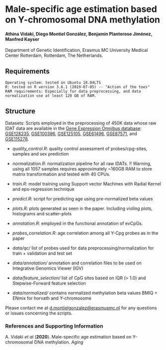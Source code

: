 
# Male-specific age estimation based on Y-chromosomal DNA methylation


#### Athina Vidaki, Diego Montiel González, Benjamin Planterose Jiménez, Manfred Kayser
Department of Genetic Identification, Erasmus MC University Medical Center Rotterdam, Rotterdam, The Netherlands.

## Requirements

    Operating system: tested on Ubuntu 18.04LTS
    R: tested on R version 3.6.1 (2019-07-05) -- "Action of the toes"
    RAM requirements: Especially for data preprocessing, and data normalization use at least 120 GB of RAM.


## Structure
    
Datasets: Scripts employed in the preprocessing of 450K data whose raw IDAT data are available in the [Gene Expression Omnibus database](https://www.ncbi.nlm.nih.gov/geo/): [GSE128235](https://www.ncbi.nlm.nih.gov/geo/query/acc.cgi?acc=GSE128235), [GSE100386](https://www.ncbi.nlm.nih.gov/geo/query/acc.cgi?acc=GSE100386), [GSE125105](https://www.ncbi.nlm.nih.gov/geo/query/acc.cgi?acc=GSE125105), [GSE61496](https://www.ncbi.nlm.nih.gov/geo/query/acc.cgi?acc=GSE61496), [GSE87571](https://www.ncbi.nlm.nih.gov/geo/query/acc.cgi?acc=GSE87571), and [GSE115278](https://www.ncbi.nlm.nih.gov/geo/query/acc.cgi?acc=GSE115278).


* *quality_control.R*: quality control assessment of probes/cpg-sites, samples and sex prediction

* *normalization.R*: normalization pipeline for all raw IDATs. !! Warning, using all 1057 samples requires approximately ~160GB RAM to store matrix transformation and tested with 40 CPUs.

* *train.R*: model training using Support vector Machines with Radial Kernel and eps-regression technique

* *predict.R*: script for predicting age using pre-normalized beta values

* *plots.R*: plots generated as seen in the paper. Including violing plots, histograms and scatter-plots

* *annotation.R*: employed in the functional annotation of evCpGs.

* *probes_correlation.R*: age correlation among all Y-Cpg probes as in the paper

* *data/qc/* list of probes used for data preprocessing/normalization for train + validation and test set

* *data/annotation/* annotation and correlation files to be used on Integrative Genomics Viewer (IGV)

* *data/feature_selection/* list of CpG sites based on IQR (> 1.0) and Stepwise-Forward feature selection

* *data/normalized/* contains normalized methylation beta values BMIQ + ENmix for horvath and Y-chromosome


Please contact me at d.montielgonzalez@erasmusmc.nl for any questions or issues concerning the scripts.

### References and Supporting Information
A. Vidaki *et al* (**2020**). Male-specific age estimation based on Y-chromosomal DNA methylation. *Aging*



